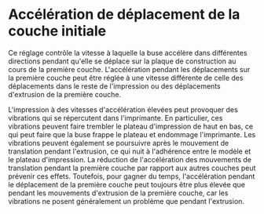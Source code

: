 Accélération de déplacement de la couche initiale
====
Ce réglage contrôle la vitesse à laquelle la buse accélère dans différentes directions pendant qu'elle se déplace sur la plaque de construction au cours de la première couche. L'accélération pendant les déplacements sur la première couche peut être réglée à une vitesse différente de celle des déplacements dans le reste de l'impression ou des déplacements d'extrusion de la première couche.

L'impression à des vitesses d'accélération élevées peut provoquer des vibrations qui se répercutent dans l'imprimante. En particulier, ces vibrations peuvent faire trembler le plateau d'impression de haut en bas, ce qui peut faire que la buse frappe le plateau et endommage l'imprimante. Les vibrations peuvent également se poursuivre après le mouvement de translation pendant l'extrusion, ce qui nuit à l'adhérence entre le modèle et le plateau d'impression. La réduction de l'accélération des mouvements de translation pendant la première couche par rapport aux autres couches peut prévenir ces effets. Toutefois, pour gagner du temps, l'accélération pendant le déplacement de la première couche peut toujours être plus élevée que pendant les mouvements d'extrusion de la première couche, car les vibrations ne posent généralement un problème que pendant l'extrusion.
